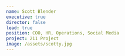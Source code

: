 ```yaml
---
name: Scott Blender
executive: true
director: false
lead: true
position: COO, HR, Operations, Social Media
project: 211 Project
image: /assets/scotty.jpg
---
```

